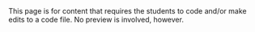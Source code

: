 ##

This page is for content that requires the students to code and/or make edits to a code file. No preview is involved, however.